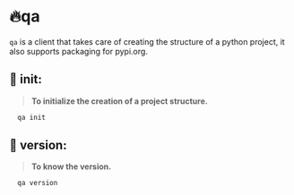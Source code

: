 # 🔥qa
`qa` is a client that takes care of creating the structure of a python project, it also supports packaging for pypi.org.

## 🔎 init:
> **To initialize the creation of a project structure.**
```bash
  qa init
```
## 🔎 version:
> **To know the version.**
```bash
  qa version
```
